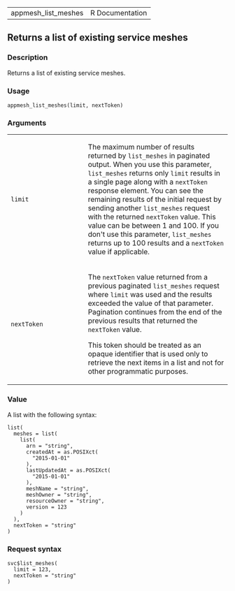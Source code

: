 <table style="width: 100%;">
<tbody>
<tr class="odd">
<td>appmesh_list_meshes</td>
<td style="text-align: right;">R Documentation</td>
</tr>
</tbody>
</table>

## Returns a list of existing service meshes

### Description

Returns a list of existing service meshes.

### Usage

    appmesh_list_meshes(limit, nextToken)

### Arguments

<table>
<colgroup>
<col style="width: 35%" />
<col style="width: 65%" />
</colgroup>
<tbody>
<tr class="odd">
<td><code id="appmesh_list_meshes_:_limit">limit</code></td>
<td><p>The maximum number of results returned by
<code>list_meshes</code> in paginated output. When you use this
parameter, <code>list_meshes</code> returns only <code>limit</code>
results in a single page along with a <code>nextToken</code> response
element. You can see the remaining results of the initial request by
sending another <code>list_meshes</code> request with the returned
<code>nextToken</code> value. This value can be between 1 and 100. If
you don't use this parameter, <code>list_meshes</code> returns up to 100
results and a <code>nextToken</code> value if applicable.</p></td>
</tr>
<tr class="even">
<td><code id="appmesh_list_meshes_:_nextToken">nextToken</code></td>
<td><p>The <code>nextToken</code> value returned from a previous
paginated <code>list_meshes</code> request where <code>limit</code> was
used and the results exceeded the value of that parameter. Pagination
continues from the end of the previous results that returned the
<code>nextToken</code> value.</p>
<p>This token should be treated as an opaque identifier that is used
only to retrieve the next items in a list and not for other programmatic
purposes.</p></td>
</tr>
</tbody>
</table>

### Value

A list with the following syntax:

    list(
      meshes = list(
        list(
          arn = "string",
          createdAt = as.POSIXct(
            "2015-01-01"
          ),
          lastUpdatedAt = as.POSIXct(
            "2015-01-01"
          ),
          meshName = "string",
          meshOwner = "string",
          resourceOwner = "string",
          version = 123
        )
      ),
      nextToken = "string"
    )

### Request syntax

    svc$list_meshes(
      limit = 123,
      nextToken = "string"
    )
